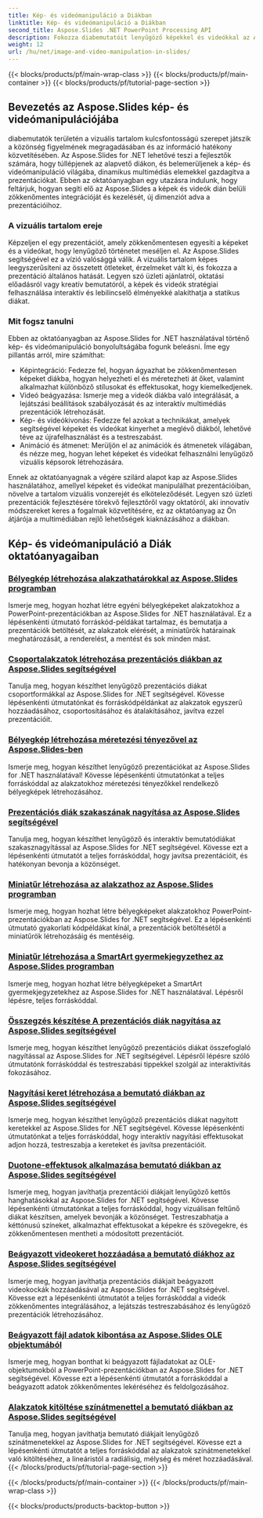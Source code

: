 ```yaml
---
title: Kép- és videómanipuláció a Diákban
linktitle: Kép- és videómanipuláció a Diákban
second_title: Aspose.Slides .NET PowerPoint Processing API
description: Fokozza diabemutatóit lenyűgöző képekkel és videókkal az Aspose.Slides for .NET segítségével. Lépésről lépésre tanulja meg, hogyan kezelheti a képeket és videókat a diákon belül a vizuálisan vonzó tartalom érdekében.
weight: 12
url: /hu/net/image-and-video-manipulation-in-slides/
---
```


{{< blocks/products/pf/main-wrap-class >}}
{{< blocks/products/pf/main-container >}}
{{< blocks/products/pf/tutorial-page-section >}}


## Bevezetés az Aspose.Slides kép- és videómanipulációjába

diabemutatók területén a vizuális tartalom kulcsfontosságú szerepet játszik a közönség figyelmének megragadásában és az információ hatékony közvetítésében. Az Aspose.Slides for .NET lehetővé teszi a fejlesztők számára, hogy túllépjenek az alapvető diákon, és belemerüljenek a kép- és videómanipuláció világába, dinamikus multimédiás elemekkel gazdagítva a prezentációkat. Ebben az oktatóanyagban egy utazásra indulunk, hogy feltárjuk, hogyan segíti elő az Aspose.Slides a képek és videók dián belüli zökkenőmentes integrációját és kezelését, új dimenziót adva a prezentációihoz.

### A vizuális tartalom ereje

Képzeljen el egy prezentációt, amely zökkenőmentesen egyesíti a képeket és a videókat, hogy lenyűgöző történetet meséljen el. Az Aspose.Slides segítségével ez a vízió valósággá válik. A vizuális tartalom képes leegyszerűsíteni az összetett ötleteket, érzelmeket vált ki, és fokozza a prezentáció általános hatását. Legyen szó üzleti ajánlatról, oktatási előadásról vagy kreatív bemutatóról, a képek és videók stratégiai felhasználása interaktív és lebilincselő élményekké alakíthatja a statikus diákat.

### Mit fogsz tanulni

Ebben az oktatóanyagban az Aspose.Slides for .NET használatával történő kép- és videómanipuláció bonyolultságába fogunk beleásni. Íme egy pillantás arról, mire számíthat:

- Képintegráció: Fedezze fel, hogyan ágyazhat be zökkenőmentesen képeket diákba, hogyan helyezheti el és méretezheti át őket, valamint alkalmazhat különböző stílusokat és effektusokat, hogy kiemelkedjenek.
- Videó beágyazása: Ismerje meg a videók diákba való integrálását, a lejátszási beállítások szabályozását és az interaktív multimédiás prezentációk létrehozását.
- Kép- és videókivonás: Fedezze fel azokat a technikákat, amelyek segítségével képeket és videókat kinyerhet a meglévő diákból, lehetővé téve az újrafelhasználást és a testreszabást.
- Animáció és átmenet: Merüljön el az animációk és átmenetek világában, és nézze meg, hogyan lehet képeket és videókat felhasználni lenyűgöző vizuális képsorok létrehozására.

Ennek az oktatóanyagnak a végére szilárd alapot kap az Aspose.Slides használatához, amellyel képeket és videókat manipulálhat prezentációiban, növelve a tartalom vizuális vonzerejét és elköteleződését. Legyen szó üzleti prezentációk fejlesztésére törekvő fejlesztőről vagy oktatóról, aki innovatív módszereket keres a fogalmak közvetítésére, ez az oktatóanyag az Ön átjárója a multimédiában rejlő lehetőségek kiaknázásához a diákban.


## Kép- és videómanipuláció a Diák oktatóanyagaiban
### [Bélyegkép létrehozása alakzathatárokkal az Aspose.Slides programban](./creating-thumbnail-bounds-shape/)
Ismerje meg, hogyan hozhat létre egyéni bélyegképeket alakzatokhoz a PowerPoint-prezentációkban az Aspose.Slides for .NET használatával. Ez a lépésenkénti útmutató forráskód-példákat tartalmaz, és bemutatja a prezentációk betöltését, az alakzatok elérését, a miniatűrök határainak meghatározását, a renderelést, a mentést és sok minden mást.
### [Csoportalakzatok létrehozása prezentációs diákban az Aspose.Slides segítségével](./creating-group-shapes/)
Tanulja meg, hogyan készíthet lenyűgöző prezentációs diákat csoportformákkal az Aspose.Slides for .NET segítségével. Kövesse lépésenkénti útmutatónkat és forráskódpéldánkat az alakzatok egyszerű hozzáadásához, csoportosításához és átalakításához, javítva ezzel prezentációit.
### [Bélyegkép létrehozása méretezési tényezővel az Aspose.Slides-ben](./creating-thumbnail-scaling-factor-shape/)
Ismerje meg, hogyan készíthet lenyűgöző prezentációkat az Aspose.Slides for .NET használatával! Kövesse lépésenkénti útmutatónkat a teljes forráskóddal az alakzatokhoz méretezési tényezőkkel rendelkező bélyegképek létrehozásához.
### [Prezentációs diák szakaszának nagyítása az Aspose.Slides segítségével](./creating-section-zoom/)
Tanulja meg, hogyan készíthet lenyűgöző és interaktív bemutatódiákat szakasznagyítással az Aspose.Slides for .NET segítségével. Kövesse ezt a lépésenkénti útmutatót a teljes forráskóddal, hogy javítsa prezentációit, és hatékonyan bevonja a közönséget.
### [Miniatűr létrehozása az alakzathoz az Aspose.Slides programban](./creating-thumbnail-shape/)
Ismerje meg, hogyan hozhat létre bélyegképeket alakzatokhoz PowerPoint-prezentációkban az Aspose.Slides for .NET segítségével. Ez a lépésenkénti útmutató gyakorlati kódpéldákat kínál, a prezentációk betöltésétől a miniatűrök létrehozásáig és mentéséig.
### [Miniatűr létrehozása a SmartArt gyermekjegyzethez az Aspose.Slides programban](./creating-thumbnail-smartart-child-note/)
Ismerje meg, hogyan hozhat létre bélyegképeket a SmartArt gyermekjegyzetekhez az Aspose.Slides for .NET használatával. Lépésről lépésre, teljes forráskóddal.
### [Összegzés készítése A prezentációs diák nagyítása az Aspose.Slides segítségével](./creating-summary-zoom/)
Ismerje meg, hogyan készíthet lenyűgöző prezentációs diákat összefoglaló nagyítással az Aspose.Slides for .NET segítségével. Lépésről lépésre szóló útmutatónk forráskóddal és testreszabási tippekkel szolgál az interaktivitás fokozásához.
### [Nagyítási keret létrehozása a bemutató diákban az Aspose.Slides segítségével](./creating-zoom-frame/)
Ismerje meg, hogyan készíthet lenyűgöző prezentációs diákat nagyított keretekkel az Aspose.Slides for .NET segítségével. Kövesse lépésenkénti útmutatónkat a teljes forráskóddal, hogy interaktív nagyítási effektusokat adjon hozzá, testreszabja a kereteket és javítsa prezentációit.
### [Duotone-effektusok alkalmazása bemutató diákban az Aspose.Slides segítségével](./applying-duotone-effects/)
Ismerje meg, hogyan javíthatja prezentációi diákjait lenyűgöző kettős hanghatásokkal az Aspose.Slides for .NET segítségével. Kövesse lépésenkénti útmutatónkat a teljes forráskóddal, hogy vizuálisan feltűnő diákat készítsen, amelyek bevonják a közönséget. Testreszabhatja a kéttónusú színeket, alkalmazhat effektusokat a képekre és szövegekre, és zökkenőmentesen mentheti a módosított prezentációt.
### [Beágyazott videokeret hozzáadása a bemutató diákhoz az Aspose.Slides segítségével](./adding-embedded-video-frame/)
Ismerje meg, hogyan javíthatja prezentációs diákjait beágyazott videokockák hozzáadásával az Aspose.Slides for .NET segítségével. Kövesse ezt a lépésenkénti útmutatót a teljes forráskóddal a videók zökkenőmentes integrálásához, a lejátszás testreszabásához és lenyűgöző prezentációk létrehozásához.
### [Beágyazott fájl adatok kibontása az Aspose.Slides OLE objektumából](./extracting-embedded-file-data-ole-object/)
Ismerje meg, hogyan bonthat ki beágyazott fájladatokat az OLE-objektumokból a PowerPoint-prezentációkban az Aspose.Slides for .NET segítségével. Kövesse ezt a lépésenkénti útmutatót a forráskóddal a beágyazott adatok zökkenőmentes lekéréséhez és feldolgozásához.
### [Alakzatok kitöltése színátmenettel a bemutató diákban az Aspose.Slides segítségével](./filling-shapes-gradient/)
Tanulja meg, hogyan javíthatja bemutató diákjait lenyűgöző színátmenetekkel az Aspose.Slides for .NET segítségével. Kövesse ezt a lépésenkénti útmutatót a teljes forráskóddal az alakzatok színátmenetekkel való kitöltéséhez, a lineáristól a radiálisig, mélység és méret hozzáadásával.
{{< /blocks/products/pf/tutorial-page-section >}}

{{< /blocks/products/pf/main-container >}}
{{< /blocks/products/pf/main-wrap-class >}}

{{< blocks/products/products-backtop-button >}}
